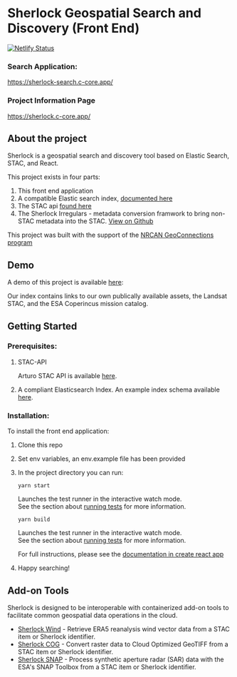 # Sherlock Geospatial Search and Discovery (Front End)

[![Netlify Status](https://api.netlify.com/api/v1/badges/791fc191-034c-429e-b604-19e1f265d1ac/deploy-status)](https://app.netlify.com/sites/sherlock-frontend/deploys)

### Search Application:
https://sherlock-search.c-core.app/

### Project Information Page
https://sherlock.c-core.app/

## About the project

Sherlock is a geospatial search and discovery tool based on Elastic Search, STAC, and React.

This project exists in four parts:

1. This front end application
2. A compatible Elastic search index, [documented here]()
3. The STAC api [found here](https://github.com/c-core-labs/stac-api)
4. The Sherlock Irregulars - metadata conversion framwork to bring non-STAC metadata into the STAC. [View on Github](https://github.com/c-core-labs/sherlock-irregulars)

This project was built with the support of the [NRCAN GeoConnections program](https://www.nrcan.gc.ca/nrcan/transparency/reporting-accountability/plans-performance-reports/geoconnections-program-voted/20876)

## Demo

A demo of this project is available [here](https://sherlock-search.c-core.app/):

Our index contains links to our own publically available assets, the Landsat STAC, and the ESA Coperincus mission catalog.

## Getting Started

### Prerequisites:

1. STAC-API

   Arturo STAC API is available [here](https://github.com/stac-utils/arturo-stac-api).

2. A compliant Elasticsearch Index. An example index schema available [here](examples/index.json).

### Installation:

To install the front end application:

1. Clone this repo
2. Set env variables, an env.example file has been provided
3. In the project directory you can run:

    `yarn start`

    Launches the test runner in the interactive watch mode.\
    See the section about [running tests](https://facebook.github.io/create-react-app/docs/running-tests) for more information.

    `yarn build`

    Launches the test runner in the interactive watch mode.\
    See the section about [running tests](https://facebook.github.io/create-react-app/docs/running-tests) for more information.

    For full instructions, please see the [documentation in create react app](https://github.com/facebook/create-react-app)

4. Happy searching!

## Add-on Tools
Sherlock is designed to be interoperable with containerized add-on tools to facilitate common geospatial data operations in the cloud.

* [Sherlock Wind](https://github.com/c-core-labs/sherlock-wind) - Retrieve ERA5 reanalysis wind vector data from a STAC item or Sherlock identifier.
* [Sherlock COG](#) - Convert raster data to Cloud Optimized GeoTIFF from a STAC item or Sherlock identifier.
* [Sherlock SNAP](https://github.com/c-core-labs/sherlock-snap) - Process synthetic aperture radar (SAR) data with the ESA's SNAP Toolbox from a STAC item or Sherlock identifier.
